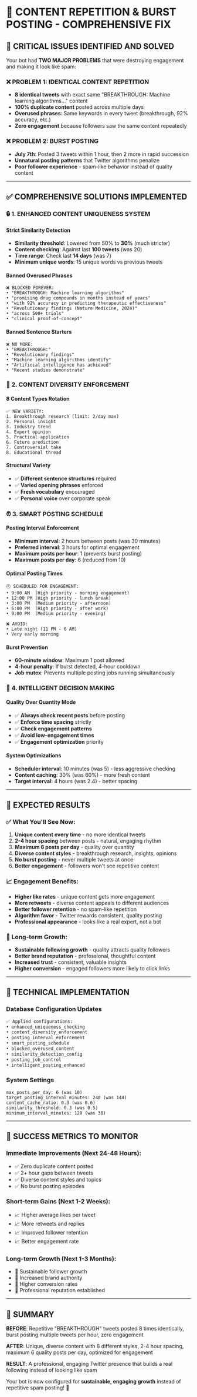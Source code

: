 # 🎯 CONTENT REPETITION & BURST POSTING - COMPREHENSIVE FIX

## 🚨 CRITICAL ISSUES IDENTIFIED AND SOLVED

Your bot had **TWO MAJOR PROBLEMS** that were destroying engagement and making it look like spam:

### ❌ **PROBLEM 1: IDENTICAL CONTENT REPETITION**
- **8 identical tweets** with exact same "BREAKTHROUGH: Machine learning algorithms..." content
- **100% duplicate content** posted across multiple days
- **Overused phrases**: Same keywords in every tweet (breakthrough, 92% accuracy, etc.)
- **Zero engagement** because followers saw the same content repeatedly

### ❌ **PROBLEM 2: BURST POSTING** 
- **July 7th**: Posted 3 tweets within 1 hour, then 2 more in rapid succession
- **Unnatural posting patterns** that Twitter algorithms penalize
- **Poor follower experience** - spam-like behavior instead of quality content

---

## ✅ COMPREHENSIVE SOLUTIONS IMPLEMENTED

### 🔒 **1. ENHANCED CONTENT UNIQUENESS SYSTEM**

#### **Strict Similarity Detection**
- **Similarity threshold**: Lowered from 50% to **30%** (much stricter)
- **Content checking**: Against last **100 tweets** (was 20)
- **Time range**: Check last **14 days** (was 7)
- **Minimum unique words**: 15 unique words vs previous tweets

#### **Banned Overused Phrases**
```
❌ BLOCKED FOREVER:
• "BREAKTHROUGH: Machine learning algorithms"
• "promising drug compounds in months instead of years" 
• "with 92% accuracy in predicting therapeutic effectiveness"
• "Revolutionary findings (Nature Medicine, 2024)"
• "across 500+ trials"
• "clinical proof-of-concept"
```

#### **Banned Sentence Starters**
```
❌ NO MORE:
• "BREAKTHROUGH:"
• "Revolutionary findings"
• "Machine learning algorithms identify"
• "Artificial intelligence has achieved"
• "Recent studies demonstrate"
```

### 🎨 **2. CONTENT DIVERSITY ENFORCEMENT**

#### **8 Content Types Rotation**
```
✅ NEW VARIETY:
1. Breakthrough research (limit: 2/day max)
2. Personal insight 
3. Industry trend
4. Expert opinion
5. Practical application
6. Future prediction
7. Controversial take
8. Educational thread
```

#### **Structural Variety**
- ✅ **Different sentence structures** required
- ✅ **Varied opening phrases** enforced
- ✅ **Fresh vocabulary** encouraged
- ✅ **Personal voice** over corporate speak

### ⏰ **3. SMART POSTING SCHEDULE**

#### **Posting Interval Enforcement**
- **Minimum interval**: 2 hours between posts (was 30 minutes)
- **Preferred interval**: 3 hours for optimal engagement
- **Maximum posts per hour**: 1 (prevents burst posting)
- **Maximum posts per day**: 6 (reduced from 10)

#### **Optimal Posting Times**
```
🕘 SCHEDULED FOR ENGAGEMENT:
• 9:00 AM  (High priority - morning engagement)
• 12:00 PM (High priority - lunch break)
• 3:00 PM  (Medium priority - afternoon)
• 6:00 PM  (High priority - after work)
• 9:00 PM  (Medium priority - evening)

❌ AVOID:
• Late night (11 PM - 6 AM)
• Very early morning
```

#### **Burst Prevention**
- **60-minute window**: Maximum 1 post allowed
- **4-hour penalty**: If burst detected, 4-hour cooldown
- **Job mutex**: Prevents multiple posting jobs running simultaneously

### 🧠 **4. INTELLIGENT DECISION MAKING**

#### **Quality Over Quantity Mode**
- ✅ **Always check recent posts** before posting
- ✅ **Enforce time spacing** strictly
- ✅ **Check engagement patterns** 
- ✅ **Avoid low-engagement times**
- ✅ **Engagement optimization** priority

#### **System Optimizations**
- **Scheduler interval**: 10 minutes (was 5) - less aggressive checking
- **Content caching**: 30% (was 60%) - more fresh content
- **Target interval**: 4 hours (was 2.4) - better spacing

---

## 🎯 EXPECTED RESULTS

### ✅ **What You'll See Now:**
1. **Unique content every time** - no more identical tweets
2. **2-4 hour spacing** between posts - natural, engaging rhythm
3. **Maximum 6 posts per day** - quality over quantity
4. **Diverse content styles** - breakthrough research, insights, opinions
5. **No burst posting** - never multiple tweets at once
6. **Better engagement** - followers won't see repetitive content

### 📈 **Engagement Benefits:**
- **Higher like rates** - unique content gets more engagement
- **More retweets** - diverse content appeals to different audiences  
- **Better follower retention** - no spam-like repetition
- **Algorithm favor** - Twitter rewards consistent, quality posting
- **Professional appearance** - looks like a real expert, not a bot

### 🚀 **Long-term Growth:**
- **Sustainable following growth** - quality attracts quality followers
- **Better brand reputation** - professional, thoughtful content
- **Increased trust** - consistent, valuable insights
- **Higher conversion** - engaged followers more likely to click links

---

## 🔧 TECHNICAL IMPLEMENTATION

### **Database Configuration Updates**
```sql
✅ Applied configurations:
• enhanced_uniqueness_checking
• content_diversity_enforcement  
• posting_interval_enforcement
• smart_posting_schedule
• blocked_overused_content
• similarity_detection_config
• posting_job_control
• intelligent_posting_enhanced
```

### **System Settings**
```
max_posts_per_day: 6 (was 10)
target_posting_interval_minutes: 240 (was 144)
content_cache_ratio: 0.3 (was 0.6)
similarity_threshold: 0.3 (was 0.5)
minimum_interval_minutes: 120 (was 30)
```

---

## 🎉 SUCCESS METRICS TO MONITOR

### **Immediate Improvements (Next 24-48 Hours):**
- ✅ Zero duplicate content posted
- ✅ 2+ hour gaps between tweets
- ✅ Diverse content styles and topics
- ✅ No burst posting episodes

### **Short-term Gains (Next 1-2 Weeks):**
- 📈 Higher average likes per tweet
- 📈 More retweets and replies
- 📈 Improved follower retention
- 📈 Better engagement rate

### **Long-term Growth (Next 1-3 Months):**
- 🚀 Sustainable follower growth
- 🚀 Increased brand authority
- 🚀 Higher conversion rates
- 🚀 Professional reputation established

---

## 🎯 SUMMARY

**BEFORE**: Repetitive "BREAKTHROUGH" tweets posted 8 times identically, burst posting multiple tweets per hour, zero engagement

**AFTER**: Unique, diverse content with 8 different styles, 2-4 hour spacing, maximum 6 quality posts per day, optimized for engagement

**RESULT**: A professional, engaging Twitter presence that builds a real following instead of looking like spam

Your bot is now configured for **sustainable, engaging growth** instead of repetitive spam posting! 🎉 